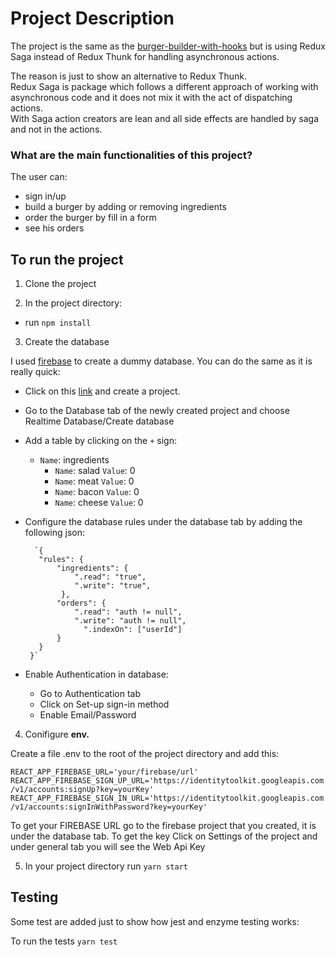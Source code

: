# Project Description

The project is the same as the [burger-builder-with-hooks](https://github.com/stLoiz/react-project-burger-builder-with-hooks) but is using Redux Saga instead of Redux Thunk for handling asynchronous actions. <br/>

The reason is just to show an alternative to Redux Thunk. <br/>
Redux Saga is package which follows a different approach of working with asynchronous code and it does not mix it with the act of dispatching actions. <br/>
With Saga action creators are lean and all side effects are handled by saga and not in the actions.

### What are the main functionalities of this project?

The user can:

- sign in/up
- build a burger by adding or removing ingredients
- order the burger by fill in a form
- see his orders

## To run the project

1. Clone the project

2. In the project directory:

- run `npm install`

3. Create the database

I used [firebase](https://firebase.google.com/?gclid=EAIaIQobChMIpNfBiZqd6QIVlO7tCh3_xQDlEAAYASAAEgImxfD_BwE) to create a dummy database. You can do the same as it is really quick:

- Click on this [link](https://firebase.google.com/?gclid=EAIaIQobChMIpNfBiZqd6QIVlO7tCh3_xQDlEAAYASAAEgImxfD_BwE) and create a project.

- Go to the Database tab of the newly created project and choose Realtime Database/Create database

- Add a table by clicking on the `+` sign:

  - `Name`: ingredients
    - `Name`: salad `Value`: 0
    - `Name`: meat `Value`: 0
    - `Name`: bacon `Value`: 0
    - `Name`: cheese `Value`: 0

- Configure the database rules under the database tab by adding the following json:

        `{
         "rules": {
             "ingredients": {
                 ".read": "true",
                 ".write": "true",
              },
             "orders": {
                 ".read": "auth != null",
                 ".write": "auth != null",
                   ".indexOn": ["userId"]
             }
         }
       }`

- Enable Authentication in database:
  - Go to Authentication tab
  - Click on Set-up sign-in method
  - Enable Email/Password

4. Conifigure **env.**

Create a file .env to the root of the project directory and add this:

`REACT_APP_FIREBASE_URL='your/firebase/url'`
`REACT_APP_FIREBASE_SIGN_UP_URL='https://identitytoolkit.googleapis.com/v1/accounts:signUp?key=yourKey'`
`REACT_APP_FIREBASE_SIGN_IN_URL='https://identitytoolkit.googleapis.com/v1/accounts:signInWithPassword?key=yourKey'`

To get your FIREBASE URL go to the firebase project that you created, it is under the database tab.
To get the key Click on Settings of the project and under general tab you will see the Web Api Key

5. In your project directory run `yarn start`

## Testing

Some test are added just to show how jest and enzyme testing works:

To run the tests `yarn test`
